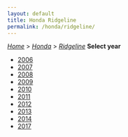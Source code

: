 ```yaml
---
layout: default
title: Honda Ridgeline
permalink: /honda/ridgeline/
---
```

[*Home*](/) > [*Honda*](/honda/) > [*Ridgeline*](/honda/ridgeline/)
**Select year**
- [2006](/honda/ridgeline/2006/)
- [2007](/honda/ridgeline/2007/)
- [2008](/honda/ridgeline/2008/)
- [2009](/honda/ridgeline/2009/)
- [2010](/honda/ridgeline/2010/)
- [2011](/honda/ridgeline/2011/)
- [2012](/honda/ridgeline/2012/)
- [2013](/honda/ridgeline/2013/)
- [2014](/honda/ridgeline/2014/)
- [2017](/honda/ridgeline/2017/)